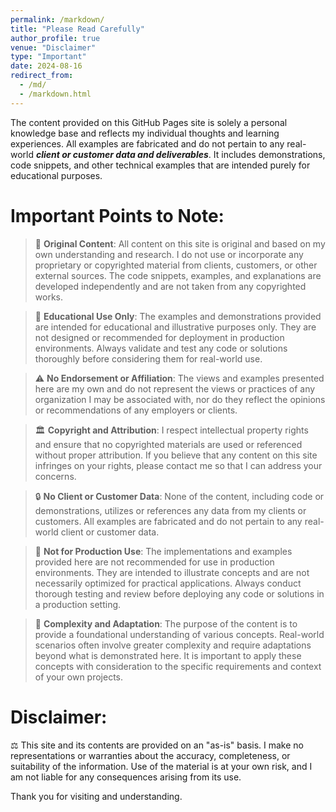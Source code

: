 ```yaml
---
permalink: /markdown/
title: "Please Read Carefully"
author_profile: true
venue: "Disclaimer"
type: "Important"
date: 2024-08-16
redirect_from: 
  - /md/
  - /markdown.html
---
```


The content provided on this GitHub Pages site is solely a personal knowledge base and reflects my individual thoughts and learning experiences. All examples are fabricated and do not pertain to any real-world ***client or customer data and deliverables***. It includes demonstrations, code snippets, and other technical examples that are intended purely for educational purposes. 

# Important Points to Note:

> 💼 **Original Content**: All content on this site is original and based on my own understanding and research. I do not use or incorporate any proprietary or copyrighted material from clients, customers, or other external sources. The code snippets, examples, and explanations are developed independently and are not taken from any copyrighted works.

> 📜 **Educational Use Only**: The examples and demonstrations provided are intended for educational and illustrative purposes only. They are not designed or recommended for deployment in production environments. Always validate and test any code or solutions thoroughly before considering them for real-world use.

> ⚠️ **No Endorsement or Affiliation**: The views and examples presented here are my own and do not represent the views or practices of any organization I may be associated with, nor do they reflect the opinions or recommendations of any employers or clients.

> 🏛️ **Copyright and Attribution**: I respect intellectual property rights and ensure that no copyrighted materials are used or referenced without proper attribution. If you believe that any content on this site infringes on your rights, please contact me so that I can address your concerns.

> 🔒 **No Client or Customer Data**: None of the content, including code or demonstrations, utilizes or references any data from my clients or customers. All examples are fabricated and do not pertain to any real-world client or customer data.

> 📝 **Not for Production Use**: The implementations and examples provided here are not recommended for use in production environments. They are intended to illustrate concepts and are not necessarily optimized for practical applications. Always conduct thorough testing and review before deploying any code or solutions in a production setting.

> 🛑 **Complexity and Adaptation**: The purpose of the content is to provide a foundational understanding of various concepts. Real-world scenarios often involve greater complexity and require adaptations beyond what is demonstrated here. It is important to apply these concepts with consideration to the specific requirements and context of your own projects.

#  Disclaimer: 

⚖️ This site and its contents are provided on an "as-is" basis. I make no representations or warranties about the accuracy, completeness, or suitability of the information. Use of the material is at your own risk, and I am not liable for any consequences arising from its use.

Thank you for visiting and understanding.
